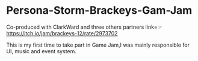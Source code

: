 # Persona-Storm-Brackeys-Gam-Jam
Co-produced with ClarkWard and three others partners
link=☞https://itch.io/jam/brackeys-12/rate/2973702

This is my first time to take part in Game Jam,I was mainly responsible for UI, music and event system.
